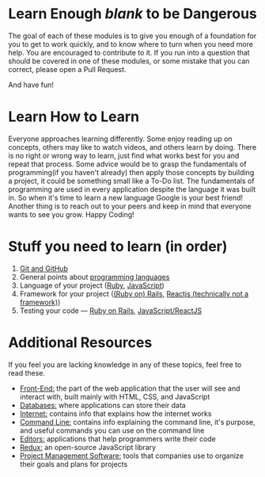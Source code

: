 # Learn Enough _blank_ to be Dangerous

The goal of each of these modules is to give you enough of a foundation for you to get to work quickly, and to know where to turn when you need more help. You are encouraged to contribute to it. If you run into a question that should be covered in one of these modules, or some mistake that you can correct, please open a Pull Request.

And have fun!

# Learn How to Learn

Everyone approaches learning differently. Some enjoy reading up on concepts, others may like to watch videos, and others learn by doing. There is no right or wrong way to learn, just find what works best for you and repeat that process. Some advice would be to grasp the fundamentals of programming(if you haven't already) then apply those concepts by building a project, it could be something small like a To-Do list. The fundamentals of programming are used in every application despite the language it was built in. So when it's time to learn a new language Google is your best friend! Another thing is to reach out to your peers and keep in mind that everyone wants to see you grow. Happy Coding!

# Stuff you need to learn (in order)
1. [Git and GitHub](Misc_Dev/GitAndGitHub.md)
1. General points about [programming languages](Languages/README.md)
1. Language of your project ([Ruby](Languages/Ruby.md), [JavaScript](Languages/JavaScript.md))
1. Framework for your project ([(Ruby on) Rails](Frameworks_and_Libraries/Rails.md), [Reactjs (technically not a framework)](Frameworks_and_Libraries/Reactjs.md))
1. Testing your code — [Ruby on Rails](Testing/Rails.md), [JavaScript/ReactJS](Testing/JavaScript.md)

# Additional Resources
If you feel you are lacking knowledge in any of these topics, feel free to read these.
- [Front-End:](Misc_Dev/Frontend.md) the part of the web application that the user will see and interact with, built mainly with HTML, CSS, and JavaScript
- [Databases:](Misc_Dev/Databases.md) where applications can store their data
- [Internet:](Misc_Dev/Internet.md) contains info that explains how the internet works
- [Command Line:](Misc_Dev/CommandLine.md) contains info explaining the command line, it's purpose, and useful commands you can use on the command line
- [Editors:](Misc_Dev/Editors.md) applications that help programmers write their code
- [Redux:](Frameworks_and_Libraries/Redux.md) an open-source JavaScript library
- [Project Management Software:](Client_Services/README.md) tools that companies use to organize their goals and plans for projects